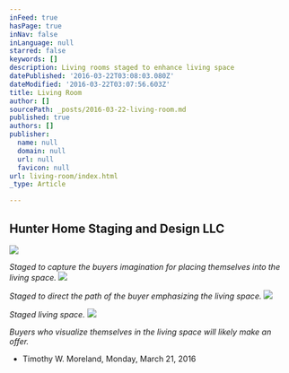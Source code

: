 ```yaml
---
inFeed: true
hasPage: true
inNav: false
inLanguage: null
starred: false
keywords: []
description: Living rooms staged to enhance living space
datePublished: '2016-03-22T03:08:03.080Z'
dateModified: '2016-03-22T03:07:56.603Z'
title: Living Room
author: []
sourcePath: _posts/2016-03-22-living-room.md
published: true
authors: []
publisher:
  name: null
  domain: null
  url: null
  favicon: null
url: living-room/index.html
_type: Article

---
```

## Hunter Home Staging and Design LLC
![](https://the-grid-user-content.s3-us-west-2.amazonaws.com/77f22b08-5be7-44e3-84e0-e342b86b1277.jpg)

_Staged to capture the buyers imagination for placing themselves into the living space._
![](https://the-grid-user-content.s3-us-west-2.amazonaws.com/faaa1d09-b3da-41b2-a2ef-e23e87d57dd0.jpg)

_Staged to direct the path of the buyer emphasizing the living space._
![](https://the-grid-user-content.s3-us-west-2.amazonaws.com/02a4dc17-b66b-4f7d-9791-53ef7e1dfc3e.jpg)

_Staged living space._
![](https://the-grid-user-content.s3-us-west-2.amazonaws.com/6c9d9c20-38bb-40c4-a94d-1ca26eb6a6dd.jpg)

_Buyers who visualize themselves in the living space will likely make an offer._

- Timothy W. Moreland, Monday, March 21, 2016